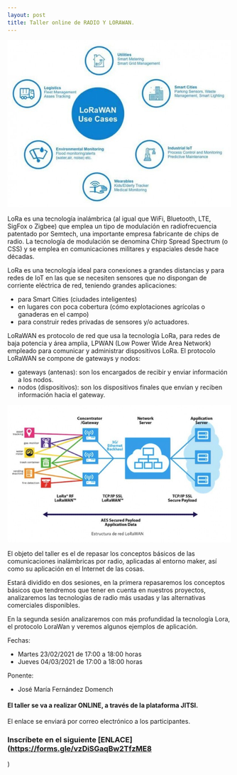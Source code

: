 ```yaml
---
layout: post
title: Taller online de RADIO Y LORAWAN.
---
```


<img src="/images/lorawan.jpg" width="600" />



LoRa es una tecnología inalámbrica (al igual que WiFi, Bluetooth, LTE, SigFox o Zigbee) que emplea un tipo de modulación en radiofrecuencia patentado por Semtech, una importante empresa fabricante de chips de radio. La tecnología de modulación se denomina Chirp Spread Spectrum (o CSS) y se emplea en comunicaciones militares y espaciales desde hace décadas.

LoRa es una tecnología ideal para conexiones a grandes distancias y para redes de IoT en las que se necesiten sensores que no dispongan de corriente eléctrica de red, teniendo grandes aplicaciones:


- para Smart Cities (ciudades inteligentes)
- en lugares con poca cobertura (cómo explotaciones agrícolas o ganaderas en el campo)
- para construir redes privadas de sensores y/o actuadores.


LoRaWAN es protocolo de red que usa la tecnología LoRa, para redes de baja potencia y área amplia, LPWAN (Low Power Wide Area Network) empleado para comunicar y administrar dispositivos LoRa. El protocolo LoRaWAN se compone de gateways y nodos:

- gateways (antenas): son los encargados de recibir y enviar información a los nodos.
- nodos (dispositivos): son los dispositivos finales que envían y reciben información hacia el gateway.


<img src="/images/lorawan2.jpg" width="600" />




El objeto del taller es el de repasar los conceptos básicos de las comunicaciones inalámbricas por radio, aplicadas al entorno maker, así como su aplicación en el Internet de las cosas.


Estará dividido en dos sesiones, en la primera repasaremos los conceptos básicos que tendremos que tener en cuenta en nuestros proyectos, analizaremos las tecnologías de radio más usadas y las alternativas comerciales disponibles.

En la segunda sesión analizaremos con más profundidad la tecnología Lora, el protocolo LoraWan y veremos algunos ejemplos de aplicación.

Fechas:

* Martes 23/02/2021 de 17:00 a 18:00 horas
* Jueves 04/03/2021 de 17:00 a 18:00 horas   

Ponente:

* José María Fernández Domench









#### El taller se va a realizar ONLINE, a través de la plataforma JITSI.
El enlace se enviará por correo electrónico a los participantes.






### Inscríbete en el siguiente [ENLACE](https://forms.gle/vzDiSGaqBw2TfzME8
)
